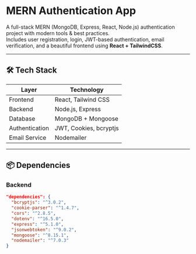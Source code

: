 # MERN Authentication App

A full-stack MERN (MongoDB, Express, React, Node.js) authentication project with modern tools & best practices.  
Includes user registration, login, JWT-based authentication, email verification, and a beautiful frontend using **React + TailwindCSS**.

---

## 🛠️ Tech Stack

| Layer        | Technology                |
|--------------|--------------------------|
| Frontend     | React, Tailwind CSS      |
| Backend      | Node.js, Express         |
| Database     | MongoDB + Mongoose       |
| Authentication | JWT, Cookies, bcryptjs |
| Email Service | Nodemailer              |

---

## 📦 Dependencies

### Backend
```json
"dependencies": {
  "bcryptjs": "^3.0.2",
  "cookie-parser": "^1.4.7",
  "cors": "^2.8.5",
  "dotenv": "^16.5.0",
  "express": "^5.1.0",
  "jsonwebtoken": "^9.0.2",
  "mongoose": "^8.15.1",
  "nodemailer": "^7.0.3"
}
